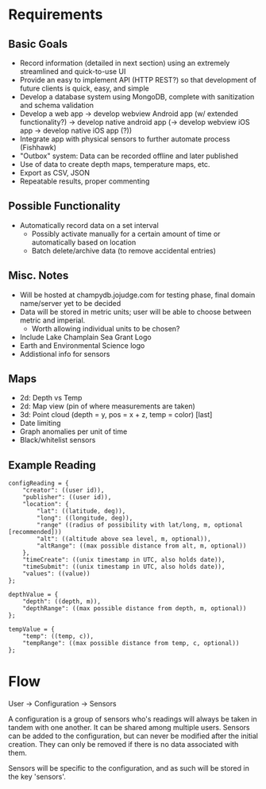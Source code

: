 # Requirements

## Basic Goals

- Record information (detailed in next section) using an extremely streamlined and quick-to-use UI
- Provide an easy to implement API (HTTP REST?) so that development of future clients is quick, easy, and simple
- Develop a database system using MongoDB, complete with sanitization and schema validation
- Develop a web app -> develop webview Android app (w/ extended functionality?) -> develop native android app (-> develop webview iOS app -> develop native iOS app (?))
- Integrate app with physical sensors to further automate process (Fishhawk)
- "Outbox" system: Data can be recorded offline and later published
- Use of data to create depth maps, temperature maps, etc.
- Export as CSV, JSON
- Repeatable results, proper commenting

## Possible Functionality

- Automatically record data on a set interval
    - Possibly activate manually for a certain amount of time or automatically based on location
    - Batch delete/archive data (to remove accidental entries)

## Misc. Notes

- Will be hosted at champydb.jojudge.com for testing phase, final domain name/server yet to be decided
- Data will be stored in metric units; user will be able to choose between metric and imperial.
    - Worth allowing individual units to be chosen?
- Include Lake Champlain Sea Grant Logo
- Earth and Environmental Science logo
- Addistional info for sensors

## Maps

- 2d: Depth vs Temp
- 2d: Map view (pin of where measurements are taken)
- 3d: Point cloud (depth = y, pos = x + z, temp = color) [last]
- Date limiting
- Graph anomalies per unit of time
- Black/whitelist sensors

## Example Reading

```
configReading = {
    "creator": ((user id)),
    "publisher": ((user id)),
    "location": {
        "lat": ((latitude, deg)),
        "long": ((longitude, deg)),
        "range" ((radius of possibility with lat/long, m, optional [recommended]))
        "alt": ((altitude above sea level, m, optional)),
        "altRange": ((max possible distance from alt, m, optional))
    },
    "timeCreate": ((unix timestamp in UTC, also holds date)),
    "timeSubmit": ((unix timestamp in UTC, also holds date)),
    "values": ((value))
};

depthValue = {
    "depth": ((depth, m)),
    "depthRange": ((max possible distance from depth, m, optional))
};

tempValue = {
    "temp": ((temp, c)),
    "tempRange": ((max possible distance from temp, c, optional))
};
```

# Flow

User -> Configuration -> Sensors

A configuration is a group of sensors who's readings will always be taken in tandem with one another. It can be shared among multiple users. Sensors can be added to the configuration, but can never be modified after the initial creation. They can only be removed if there is no data associated with them.

Sensors will be specific to the configuration, and as such will be stored in the key 'sensors'. 